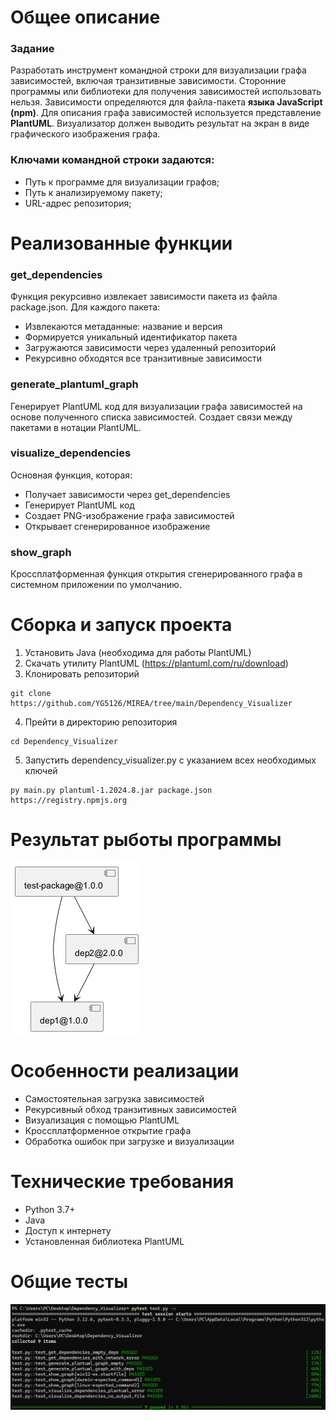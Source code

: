 # Общее описание
### Задание
Разработать инструмент командной строки для визуализации графа зависимостей, включая транзитивные зависимости. Сторонние программы или библиотеки для получения зависимостей использовать нельзя. Зависимости определяются для файла-пакета **языка JavaScript (npm)**. Для описания графа зависимостей используется представление **PlantUML**. Визуализатор должен выводить результат на экран в виде графического изображения графа.
### Ключами командной строки задаются:
- Путь к программе для визуализации графов;
- Путь к анализируемому пакету;
-  URL-адрес репозитория;
# Реализованные функции
### get_dependencies
Функция рекурсивно извлекает зависимости пакета из файла package.json. Для каждого пакета:

 - Извлекаются метаданные: название и версия
 - Формируется уникальный идентификатор пакета
 - Загружаются зависимости через удаленный репозиторий
 - Рекурсивно обходятся все транзитивные зависимости
### generate_plantuml_graph
Генерирует PlantUML код для визуализации графа зависимостей на основе полученного списка зависимостей. Создает связи между пакетами в нотации PlantUML.
### visualize_dependencies
Основная функция, которая:

 - Получает зависимости через get_dependencies
 - Генерирует PlantUML код
 - Создает PNG-изображение графа зависимостей
 - Открывает сгенерированное изображение
### show_graph
Кроссплатформенная функция открытия сгенерированного графа в системном приложении по умолчанию.
# Сборка и запуск проекта
1. Установить Java (необходима для работы PlantUML)
2. Скачать утилиту PlantUML (https://plantuml.com/ru/download)
3. Клонировать репозиторий
```
git clone https://github.com/YG5126/MIREA/tree/main/Dependency_Visualizer
```
4. Прейти в директорию репозитория
```
cd Dependency_Visualizer
```
5. Запустить dependency_visualizer.py с указанием всех необходимых ключей
```
py main.py plantuml-1.2024.8.jar package.json https://registry.npmjs.org
```
# Результат рыботы программы

![](https://github.com/YG5126/MIREA/blob/main/Dependency_Visualizer/Test/dependency_graph.png)

# Особенности реализации

 - Самостоятельная загрузка зависимостей
 - Рекурсивный обход транзитивных зависимостей
 - Визуализация с помощью PlantUML
 - Кроссплатформенное открытие графа
 - Обработка ошибок при загрузке и визуализации
# Технические требования

 - Python 3.7+
 - Java
 - Доступ к интернету
 - Установленная библиотека PlantUML
# Общие тесты

![](https://github.com/YG5126/MIREA/blob/main/Dependency_Visualizer/Test/Common%20tests.png)

